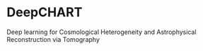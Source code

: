 # DeepCHART
Deep learning for Cosmological Heterogeneity and Astrophysical Reconstruction via Tomography
